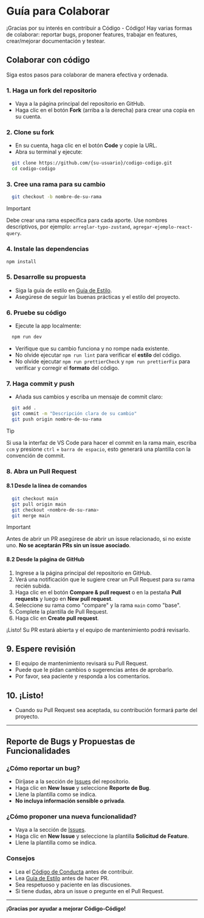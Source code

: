 # Guía para Colaborar

¡Gracias por su interés en contribuir a Código - Código! Hay varias formas de colaborar: reportar bugs, proponer features, trabajar en features, crear/mejorar documentación y testear.

## Colaborar con código

Siga estos pasos para colaborar de manera efectiva y ordenada.

### 1. Haga un fork del repositorio

- Vaya a la página principal del repositorio en GitHub.
- Haga clic en el botón **Fork** (arriba a la derecha) para crear una copia en su cuenta.

### 2. Clone su fork

- En su cuenta, haga clic en el botón **Code** y copie la URL.
- Abra su terminal y ejecute:

```bash
  git clone https://github.com/{su-usuario}/codigo-codigo.git
  cd codigo-codigo
```

### 3. Cree una rama para su cambio

```bash
  git checkout -b nombre-de-su-rama
```

> [!IMPORTANT]
> Debe crear una rama específica para cada aporte. Use nombres descriptivos, por ejemplo: `arreglar-typo-zustand`, `agregar-ejemplo-react-query`.

### 4. Instale las dependencias

```bash
npm install
```

### 5. Desarrolle su propuesta

- Siga la guía de estilo en [Guía de Estilo](STYLE_GUIDE.md).
- Asegúrese de seguir las buenas prácticas y el estilo del proyecto.

### 6. Pruebe su código

- Ejecute la app localmente:

```bash
  npm run dev
```

- Verifique que su cambio funciona y no rompe nada existente.
- No olvide ejecutar `npm run lint` para verificar el **estilo** del código.
- No olvide ejecutar `npm run prettierCheck` y `npm run prettierFix` para verificar y corregir el **formato** del código.

### 7. Haga commit y push

- Añada sus cambios y escriba un mensaje de commit claro:

```bash
  git add .
  git commit -m "Descripción clara de su cambio"
  git push origin nombre-de-su-rama
```

> [!TIP]
> Si usa la interfaz de VS Code para hacer el commit en la rama main, escriba `ccm` y presione `ctrl` + `barra de espacio`, esto generará una plantilla con la convención de commit.

### 8. Abra un Pull Request

#### 8.1 Desde la línea de comandos

```bash
  git checkout main
  git pull origin main
  git checkout <nombre-de-su-rama>
  git merge main
```

> [!IMPORTANT]
> Antes de abrir un PR asegúrese de abrir un issue relacionado, si no existe uno. **No se aceptarán PRs sin un issue asociado**.

#### 8.2 Desde la página de GitHub

1. Ingrese a la página principal del repositorio en GitHub.
2. Verá una notificación que le sugiere crear un Pull Request para su rama recién subida.
3. Haga clic en el botón **Compare & pull request** o en la pestaña **Pull requests** y luego en **New pull request**.
4. Seleccione su rama como "compare" y la rama `main` como "base".
5. Complete la plantilla de Pull Request.
6. Haga clic en **Create pull request**.

¡Listo! Su PR estará abierta y el equipo de mantenimiento podrá revisarlo.

## 9. Espere revisión

- El equipo de mantenimiento revisará su Pull Request.
- Puede que le pidan cambios o sugerencias antes de aprobarlo.
- Por favor, sea paciente y responda a los comentarios.

## 10. ¡Listo!

- Cuando su Pull Request sea aceptada, su contribución formará parte del proyecto.

---

## Reporte de Bugs y Propuestas de Funcionalidades

### ¿Cómo reportar un bug?

- Diríjase a la sección de [Issues](https://github.com/Ariel-GonzAguer/codigo-codigo/issues) del repositorio.
- Haga clic en **New Issue** y seleccione **Reporte de Bug**.
- Llene la plantilla como se indica.
- **No incluya información sensible o privada**.

### ¿Cómo proponer una nueva funcionalidad?

- Vaya a la sección de [Issues](https://github.com/Ariel-GonzAguer/codigo-codigo/issues).
- Haga clic en **New Issue** y seleccione la plantilla **Solicitud de Feature**.
- Llene la plantilla como se indica.

### Consejos

- Lea el [Código de Conducta](CODE_OF_CONDUCT.md) antes de contribuir.
- Lea [Guía de Estilo](STYLE_GUIDE.md) antes de hacer PR.
- Sea respetuoso y paciente en las discusiones.
- Si tiene dudas, abra un issue o pregunte en el Pull Request.

---

**¡Gracias por ayudar a mejorar Código-Código!**
